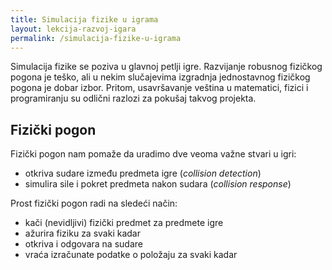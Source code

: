 ```yaml
---
title: Simulacija fizike u igrama
layout: lekcija-razvoj-igara
permalink: /simulacija-fizike-u-igrama
---
```


Simulacija fizike se poziva u glavnoj petlji igre. Razvijanje robusnog fizičkog pogona je teško, ali u nekim slučajevima izgradnja jednostavnog fizičkog pogona je dobar izbor. Pritom, usavršavanje veština u matematici, fizici i programiranju su odlični razlozi za pokušaj takvog projekta.

## Fizički pogon

Fizički pogon nam pomaže da uradimo dve veoma važne stvari u igri:

* otkriva sudare između predmeta igre (*collision detection*)
* simulira sile i pokret predmeta nakon sudara (*collision response*)

Prost fizički pogon radi na sledeći način:

* kači (nevidljivi) fizički predmet za predmete igre
* ažurira fiziku za svaki kadar
* otkriva i odgovara na sudare
* vraća izračunate podatke o položaju za svaki kadar
